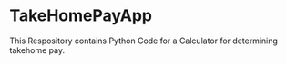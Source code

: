 # TakeHomePayApp
This Respository contains Python Code for a Calculator for determining takehome pay.
